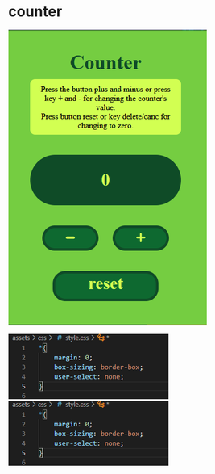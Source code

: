 # counter


![Image](.\assets\img\counter-screenshot.png "icon")

![Image](.\assets\img\example-css.png "icon")
<img src='.\assets\img\example-css.png' alt='example'/>
